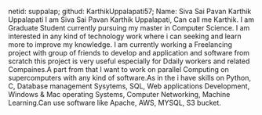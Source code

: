 netid: suppalap; githud: KarthikUppalapati57; Name: Siva Sai Pavan Karthik Uppalapati
I am Siva Sai Pavan Karthik Uppalapati, Can call me Karthik. I am Graduate Student currently pursuing my master in Computer Science. I am interested in any kind of technology work where i can seeking and learn more to improve my knowledge. I am currently working a Freelancing project with group of friends to develop and application and software from scratch this project is very useful especially for Ddaily workers and related Compaines.A part from that I want to work on parallel Computing on supercomputers with any kind of software.As in the i have skills on Python, C, Database management Sysytems, SQL, Web applications Development, Windows & Mac operating Systems, Computer Networking, Machine Learning.Can use software like Apache, AWS, MYSQL, S3 bucket.
